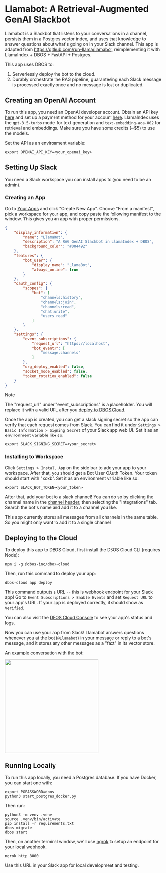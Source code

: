 # Llamabot: A Retrieval-Augmented GenAI Slackbot

Llamabot is a Slackbot that listens to your conversations in a channel, persists them in a Postgres vector index, and uses that knowledge to answer questions about what's going on in your Slack channel.
This app is adapted from https://github.com/run-llama/llamabot, reimplementing it with LlamaIndex + DBOS + FastAPI + Postgres.

This app uses DBOS to:

1. Serverlessly deploy the bot to the cloud.
2. Durably orchestrate the RAG pipeline, guaranteeing each Slack message is processed exactly once and no message is lost or duplicated.

## Creating an OpenAI Account
To run this app, you need an OpenAI developer account. Obtain an API key [here](https://platform.openai.com/api-keys) and set up a payment method for your account [here](https://platform.openai.com/account/billing/overview).
LlamaIndex uses the `gpt-3.5-turbo` model for text generation and `text-embedding-ada-002` for retrieval and embeddings.
Make sure you have some credits (~$5) to use the models.


Set the API as an environment variable:

```shell
export OPENAI_API_KEY=<your_openai_key>
```

## Setting Up Slack
You need a Slack workspace you can install apps to (you need to be an admin).

### Creating an App

Go to [Your Apps](https://api.slack.com/apps) and click "Create New App". Choose "From a manifest", pick a workspace for your app, and copy paste the following manifest to the window. This gives you an app with proper permissions.

```json
{
    "display_information": {
        "name": "LlamaBot",
        "description": "A RAG GenAI Slackbot in LlamaIndex + DBOS",
        "background_color": "#004492"
    },
    "features": {
        "bot_user": {
            "display_name": "LlamaBot",
            "always_online": true
        }
    },
    "oauth_config": {
        "scopes": {
            "bot": [
                "channels:history",
                "channels:join",
                "channels:read",
                "chat:write",
                "users:read"
            ]
        }
    },
    "settings": {
        "event_subscriptions": {
            "request_url": "https://localhost",
            "bot_events": [
                "message.channels"
            ]
        },
        "org_deploy_enabled": false,
        "socket_mode_enabled": false,
        "token_rotation_enabled": false
    }
}
```

> [!NOTE]
> The "request_url" under "event_subscriptions" is a placeholder.
> You will replace it with a valid URL after you [deploy to DBOS Cloud](#deploying-to-the-cloud).

Once the app is created, you can get a slack signing secret so the app can verify that each request comes from Slack.
You can find it under `Settings > Basic Information > Signing Secret` of your Slack app web UI. Set it as an environment variable like so:

```shell
export SLACK_SIGNING_SECRET=<your_secret>
```

### Installing to Workspace

Click `Settings > Install App` on the side bar to add your app to your workspace.
After that, you should get a Bot User OAuth Token.
Your token should start with "xoxb". Set it as an environment variable like so:

```shell
export SLACK_BOT_TOKEN=<your_token>
```

After that, add your bot to a slack channel! You can do so by clicking the channel name in the [channel header](https://slack.com/help/articles/360059928654-How-to-use-Slack--your-quick-start-guide#channels), then selecting the "Integrations" tab.
Search the bot's name and add it to a channel you like.

This app currently stores all messages from all channels in the same table. So you might only want to add it to a single channel.

## Deploying to the Cloud

To deploy this app to DBOS Cloud, first install the DBOS Cloud CLI (requires Node):

```shell
npm i -g @dbos-inc/dbos-cloud
```

Then, run this command to deploy your app:

```shell
dbos-cloud app deploy
```

This command outputs a URL -- this is webhook endpoint for your Slack app!
Go to `Event Subscriptions > Enable Events` and set `Request URL` to your app's URL.
If your app is deployed correctly, it should show as `Verified`.

You can also visit the [DBOS Cloud Console](https://console.dbos.dev/) to see your app's status and logs.

Now you can use your app from Slack!
Llamabot answers questions whenever you at the bot (`@Llamabot`) in your message or reply to a bot's message, and it stores any other messages as a "fact" in its vector store.

An example conversation with the bot:

<img src="https://github.com/user-attachments/assets/1051ed46-ac6f-49bf-9109-449df9e4bca2" data-canonical-src="https://github.com/user-attachments/assets/1051ed46-ac6f-49bf-9109-449df9e4bca2" width="300"/>

## Running Locally

To run this app locally, you need a Postgres database.
If you have Docker, you can start one with:

```shell
export PGPASSWORD=dbos
python3 start_postgres_docker.py
```

Then run:

```shell
python3 -m venv .venv
source .venv/bin/activate
pip install -r requirements.txt
dbos migrate
dbos start
```

Then, on another terminal window, we'll use [ngrok](https://ngrok.com/) to setup an endpoint for your local webhook.

```shell
ngrok http 8000
```

Use this URL in your Slack app for local development and testing.
